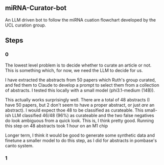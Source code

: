 ## miRNA-Curator-bot

An LLM driven bot to follow the miRNA cuation flowchart developed by the UCL curation group.


## Steps

### 0
The lowest level problem is to decide whether to curate an article or not. This is something which, for now, we need the LLM to decide for us.

I have extracted the abstracts from 50 papers which Ruth's group curated, and fed them to Claude to develop a prompt to select them from a 
collection of abstracts. I tested this locally with a small model (phi3.1-medium (14B)).

This actually works surprisingly well. There are a total of 48 abstracts (I have 50 papers, but 2 don't seem to have a proper abstract, 
or just _are_ an abstract). I would expect thoe 48 to be classified as curateable. This small-ish LLM classified 46/48 (96%) as curateable
and the two false negatives do look ambiguous from a quick look. This is, I think pretty good. Running this step on 48 abstracts took 1 hour
on an M1 chip

Longer term, I think it would be good to generate some synthetic data and finetune a smaller model to do this step, as I did for abstracts
in pombase's canto system.

### 1